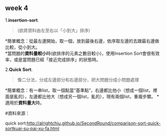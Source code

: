 ## week 4
1.**insertion-sort**. 
>(欲將資料由左至右以「小到大」排序)

*簡單概念：從最左邊開始，取一個，放到最後右邊，依序取左邊的去跟最右邊做比較，從小到大。  
*當問題的**資料量較小**時(欲排序的元素之數目較小)，使用Insertion Sort會很有效率，或是當問題已經「接近完成排序」的狀態時。


2.**Quick Sort**. 
>像二分法，分成左邊部分和右邊部分，把大問題分成小問題處理

*簡單概念：有一串list，取一個點當“基準點”，右邊都比他小（想成一個list，裡面是亂的），左邊都比他大（想成另一個list，亂的），現有兩個list，重複步驟。
*適用於**資料量大**時。

#資料來源：    

quick sort:http://alrightchiu.github.io/SecondRound/comparison-sort-quick-sortkuai-su-pai-xu-fa.html
